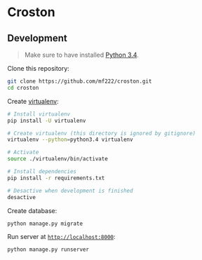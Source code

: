 # Croston

## Development

> Make sure to have installed [Python 3.4](https://www.python.org/downloads/).

Clone this repository:

```sh
git clone https://github.com/mf222/croston.git
cd croston
```

Create [virtualenv](https://virtualenv.pypa.io/en/stable/):

```sh
# Install virtualenv
pip install -U virtualenv

# Create virtualenv (this directory is ignored by gitignore)
virtualenv --python=python3.4 virtualenv

# Activate
source ./virtualenv/bin/activate

# Install dependencies
pip install -r requirements.txt

# Desactive when development is finished
desactive
```

Create database:

```sh
python manage.py migrate
```

Run server at [`http://localhost:8000`](http://localhost:8000/):

```sh
python manage.py runserver
```
